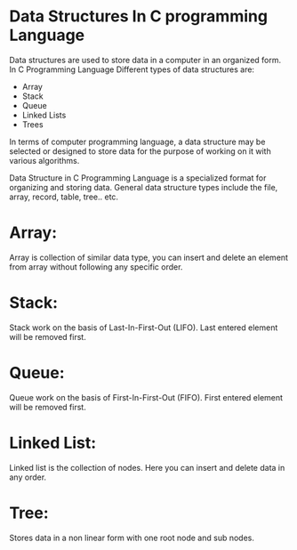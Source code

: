 # Data Structures In C programming Language 

Data structures are used to store data in a computer in an organized form.
In C Programming Language Different types of data structures are:
* Array 
* Stack
* Queue 
* Linked Lists
* Trees

In terms of computer programming language, a data structure may be selected or designed to store data for the purpose of working on it with various algorithms.

Data Structure in C Programming Language is a specialized format for organizing and storing data.
General data structure types include the file, array, record, table, tree.. etc.

# Array: 
Array is collection of similar data type, you can insert and delete an element from array without following any specific order.
# Stack:
Stack work on the basis of Last-In-First-Out (LIFO). Last entered element will be removed first.
# Queue:
Queue work on the basis of First-In-First-Out (FIFO). First entered element will be removed first.
# Linked List:
Linked list is the collection of nodes. Here you can insert and delete data in any order.
# Tree:
Stores data in a non linear form with one root node and sub nodes.
